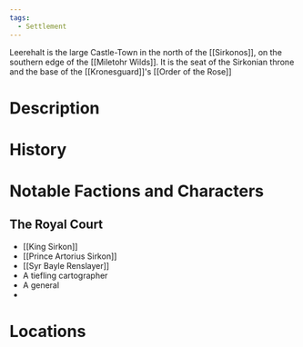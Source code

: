 ```yaml
---
tags:
  - Settlement
---
```

Leerehalt is the large Castle-Town in the north of the [[Sirkonos]], on the southern edge of the [[Miletohr Wilds]]. It is the seat of the Sirkonian throne and the base of the [[Kronesguard]]'s [[Order of the Rose]]
# Description

# History

# Notable Factions and Characters
## The Royal Court
- [[King Sirkon]]
- [[Prince Artorius Sirkon]]
- [[Syr Bayle Renslayer]]
- A tiefling cartographer
- A general
- 

# Locations
